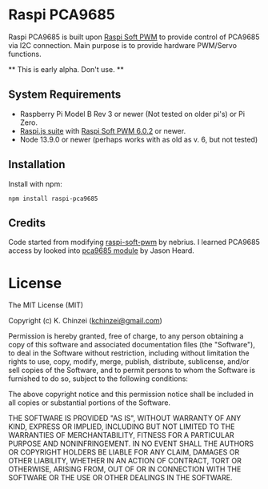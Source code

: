 Raspi PCA9685
=============

Raspi PCA9685 is built upon
[Raspi Soft PWM](https://github.com/nebrius/raspi-soft-pwm) to
provide control of PCA9685 via I2C connection. Main purpose is to
provide hardware PWM/Servo functions.

** This is early alpha. Don't use. **

## System Requirements

- Raspberry Pi Model B Rev 3 or newer (Not tested on older pi's) or Pi Zero.
- [Raspi.js suite](https://github.com/nebrius/raspi) with [Raspi Soft PWM 6.0.2](https://github.com/nebrius/raspi-soft-pwm) or newer.
- Node 13.9.0 or newer (perhaps works with as old as v. 6, but not tested)

## Installation

Install with npm:

```Shell
npm install raspi-pca9685
```

## Credits

Code started from modifying [raspi-soft-pwm](https://github.com/nebrius/raspi-soft-pwm) by nebrius.
I learned PCA9685 access by looked into [pca9685 module](https://www.npmjs.com/package/pca9685) by Jason Heard.

License
=======

The MIT License (MIT)

Copyright (c) K. Chinzei (kchinzei@gmail.com)

Permission is hereby granted, free of charge, to any person obtaining a copy
of this software and associated documentation files (the "Software"), to deal
in the Software without restriction, including without limitation the rights
to use, copy, modify, merge, publish, distribute, sublicense, and/or sell
copies of the Software, and to permit persons to whom the Software is
furnished to do so, subject to the following conditions:

The above copyright notice and this permission notice shall be included in
all copies or substantial portions of the Software.

THE SOFTWARE IS PROVIDED "AS IS", WITHOUT WARRANTY OF ANY KIND, EXPRESS OR
IMPLIED, INCLUDING BUT NOT LIMITED TO THE WARRANTIES OF MERCHANTABILITY,
FITNESS FOR A PARTICULAR PURPOSE AND NONINFRINGEMENT. IN NO EVENT SHALL THE
AUTHORS OR COPYRIGHT HOLDERS BE LIABLE FOR ANY CLAIM, DAMAGES OR OTHER
LIABILITY, WHETHER IN AN ACTION OF CONTRACT, TORT OR OTHERWISE, ARISING FROM,
OUT OF OR IN CONNECTION WITH THE SOFTWARE OR THE USE OR OTHER DEALINGS IN
THE SOFTWARE.
